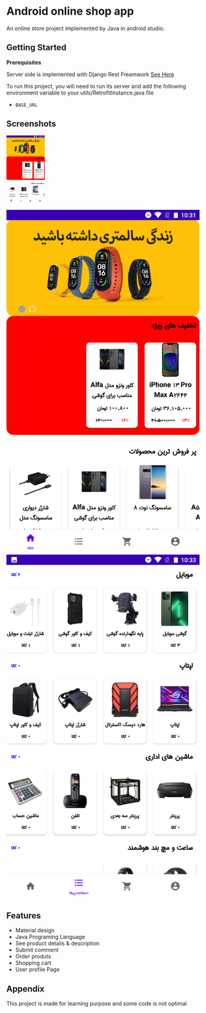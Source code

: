 
# Android online shop app

An online store project implemented by Java in android studio.

## Getting Started

**Prerequisites**

Server side is implemented with Django Rest Freamwork
[See Here](https://github.com/hosseinzare1/OnlineShop_DRF)

To run this project, you will need to run its server and add the following environment variable to your utils/RetrofitInstance.java file
- `BASE_URL`

## Screenshots
<img
  src="https://github.com/hosseinzare1/Online_Shop/blob/master/Screenshots/home.png"
  alt="Alt text"
  title="Optional title"
  style="display: inline-block; margin: 0 auto; max-width: 100px">
  
![Home](https://github.com/hosseinzare1/Online_Shop/blob/master/Screenshots/home.png) ![Categories](https://github.com/hosseinzare1/Online_Shop/blob/master/Screenshots/categories.png)


## Features

- Material design
- Java Programing Language
- See product details & description
- Submit comment
- Order produts
- Shopping cart
- User profile Page


## Appendix

This project is made for learning purpose and some code is not optimal

